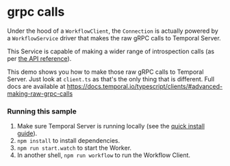 # grpc calls

Under the hood of a `WorkflowClient`, the `Connection` is actually powered by a `WorkflowService` driver that makes the raw gRPC calls to Temporal Server.

This Service is capable of making a wider range of introspection calls (as per [the API reference](https://typescript.temporal.io/api/classes/proto.temporal.api.workflowservice.v1.WorkflowService-1#methods)).

This demo shows you how to make those raw gRPC calls to Temporal Server.
Just look at `client.ts` as that's the only thing that is different.
Full docs are available at https://docs.temporal.io/typescript/clients/#advanced-making-raw-grpc-calls

### Running this sample

1. Make sure Temporal Server is running locally (see the [quick install guide](https://docs.temporal.io/server/quick-install/)).
1. `npm install` to install dependencies.
1. `npm run start.watch` to start the Worker.
1. In another shell, `npm run workflow` to run the Workflow Client.
